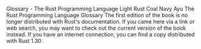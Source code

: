 Glossary - The Rust Programming Language
Light
Rust
Coal
Navy
Ayu
The Rust Programming Language
Glossary
The first edition of the book is no longer distributed with Rust's documentation.
If you came here via a link or web search, you may want to check out
the current
version of the book
instead.
If you have an internet connection, you can
find a copy distributed with
Rust
1.30
.